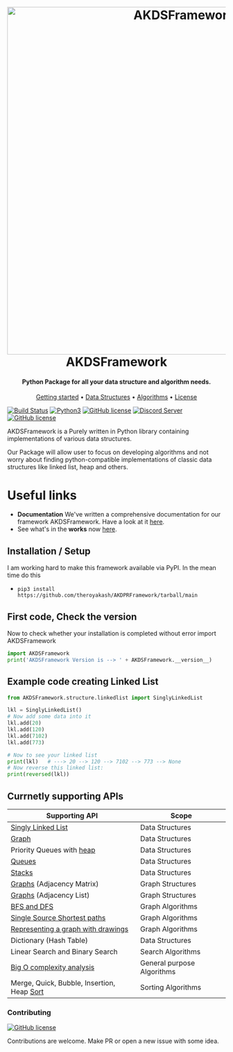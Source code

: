 <h1 align="center">
  <br>
  <a href="https://docs.akdsframework.iamroyakash.com/"><img src="https://i.imgur.com/uDSHEhr.png" alt="AKDSFramework" width="800"></a>
  <br>
  AKDSFramework
  <br>
</h1>

<h4 align="center">Python Package for all your data structure and algorithm needs.</h4>

<p align="center">
  <a href="https://docs.akdsframework.iamroyakash.com/">Getting started</a> •
  <a href="https://docs.akdsframework.iamroyakash.com/docs/ds.html">Data Structures</a> •
  <a href="https://docs.akdsframework.iamroyakash.com/docs/searching.html">Algorithms</a> •
  <a href="https://github.com/theroyakash/AKDSFramework/blob/main/LICENSE">License</a>
</p>

[![Build Status](https://github.com/theroyakash/AKDSFramework/workflows/AKDSFramework/badge.svg)](https://github.com/theroyakash/AKDSFramework/actions)
[![Python3](https://img.shields.io/badge/python-3.8-blue.svg)](https://github.com/theroyakash/reddit-api)
[![GitHub license](https://img.shields.io/badge/LICENSE-MIT-orange)](https://github.com/theroyakash/AKDSFramework/blob/master/LICENSE)
[![Discord Server](https://img.shields.io/badge/Support-theroyakash-red)](https://www.iamroyakash.com/contact)
[![GitHub license](https://img.shields.io/badge/Privacy-Policy-blue)](https://www.iamroyakash.com/privacy)


AKDSFramework is a Purely written in Python library containing implementations of various data structures.

Our Package will allow user to focus on developing algorithms and not worry about finding python-compatible implementations of classic data structures like linked list, heap and others.

# Useful links
- **Documentation** We've written a comprehensive documentation for our framework AKDSFramework. Have a look at it [here](https://docs.akdsframework.iamroyakash.com/).
- See what's in the **works** now [here](https://www.notion.so/theroyakash/8a9998cb8b7f4d318e05dfce28fbcfda?v=b8c3cf3084a8426394f7307a2005c945).

## Installation / Setup
I am working hard to make this framework available via PyPI. In the mean time do this
- `pip3 install https://github.com/theroyakash/AKDPRFramework/tarball/main`

## First code, Check the version
Now to check whether your installation is completed without error import AKDSFramework
```python
import AKDSFramework
print('AKDSFramework Version is --> ' + AKDSFramework.__version__)
```
## Example code creating Linked List
```python
from AKDSFramework.structure.linkedlist import SinglyLinkedList

lkl = SinglyLinkedList()
# Now add some data into it
lkl.add(20)
lkl.add(120)
lkl.add(7102)
lkl.add(773)

# Now to see your linked list
print(lkl)   # ---> 20 --> 120 --> 7102 --> 773 --> None
# Now reverse this linked list:
print(reversed(lkl))
```
## Currnetly supporting APIs

| Supporting API                             | Scope                      |
|--------------------------------------------|----------------------------|
| [Singly Linked List](https://docs.akdsframework.iamroyakash.com/docs/linked-lists.html)                         | Data Structures            |
| [Graph](https://docs.akdsframework.iamroyakash.com/docs/graphs.html)                                      | Data Structures            |
| Priority Queues with [heap](https://docs.akdsframework.iamroyakash.com/docs/heaps.html)                  | Data Structures            |
| [Queues](https://docs.akdsframework.iamroyakash.com/docs/queue.html)                                     | Data Structures            |
| [Stacks](https://docs.akdsframework.iamroyakash.com/docs/stacks.html)                                     | Data Structures            |
| [Graphs](https://docs.akdsframework.iamroyakash.com/docs/graphs.html) (Adjacency Matrix)                  | Graph Structures           |
| [Graphs](https://docs.akdsframework.iamroyakash.com/docs/graphs.html) (Adjacency List)                    | Graph Structures           |
| [BFS and DFS](https://docs.akdsframework.iamroyakash.com/docs/graphs.html#bfs-dfs)                                | Graph Algorithms           |
| [Single Source Shortest paths](https://github.com/theroyakash/AKDSFramework/blob/main/AKDSFramework/applications/singlesourceshortestpath.py)               | Graph Algorithms           |
| [Representing a graph with drawings](https://docs.akdsframework.iamroyakash.com/docs/graphs.html#visualize-the-graph)         | Graph Algorithms           |
| Dictionary (Hash Table)                    | Data Structures            |
| Linear Search and Binary Search            | Search Algorithms          |
| [Big O complexity analysis](https://publications.iamroyakash.com/introducing-an-efficient-big-o-analyzer)                  | General purpose Algorithms |
| Merge, Quick, Bubble, Insertion, Heap [Sort](https://docs.akdsframework.iamroyakash.com/docs/sorting.html) | Sorting Algorithms         |

### Contributing
[![GitHub license](https://img.shields.io/badge/CONTRIBUTING-Welcome-blue)](https://github.com/theroyakash/AKDSFramework/pulls)

Contributions are welcome. Make PR or open a new issue with some idea.
